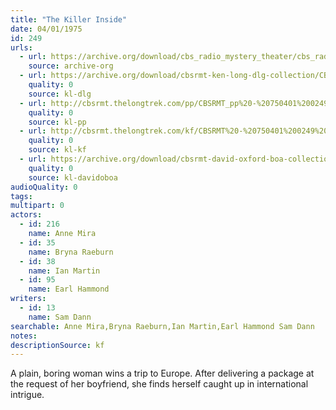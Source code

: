 ```yaml
---
title: "The Killer Inside"
date: 04/01/1975
id: 249
urls: 
  - url: https://archive.org/download/cbs_radio_mystery_theater/cbs_radio_mystery_theater-0201-0250.zip/cbs_radio_mystery_theater-0201-0250%2Fcbsrmt_0249_the_killer_inside.mp3
    source: archive-org
  - url: https://archive.org/download/cbsrmt-ken-long-dlg-collection/CBSRMT - 750401 0249 The Killer Inside.mp3
    quality: 0
    source: kl-dlg
  - url: http://cbsrmt.thelongtrek.com/pp/CBSRMT_pp%20-%20750401%200249%20The%20Killer%20Inside.mp3
    quality: 0
    source: kl-pp
  - url: http://cbsrmt.thelongtrek.com/kf/CBSRMT%20-%20750401%200249%20The%20Killer%20Inside_kf.mp3
    quality: 0
    source: kl-kf
  - url: https://archive.org/download/cbsrmt-david-oxford-boa-collection/CBSRMT-750401-0249-The-Killer-Inside-(64-44)_kf-{BoA}.mp3
    quality: 0
    source: kl-davidoboa
audioQuality: 0
tags: 
multipart: 0
actors:  
  - id: 216
    name: Anne Mira  
  - id: 35
    name: Bryna Raeburn  
  - id: 38
    name: Ian Martin  
  - id: 95
    name: Earl Hammond
writers:  
  - id: 13
    name: Sam Dann
searchable: Anne Mira,Bryna Raeburn,Ian Martin,Earl Hammond Sam Dann
notes: 
descriptionSource: kf
---
```

A plain, boring woman wins a trip to Europe. After delivering a package at the request of her boyfriend, she finds herself caught up in international intrigue.